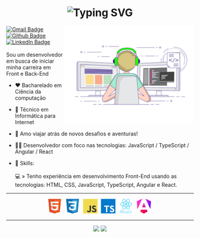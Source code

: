 <h1 align="center">
  <img src="https://readme-typing-svg.herokuapp.com?font=Protest+Revolution&weight=900&size=38&duration=1500&pause=500&color=585DF7&center=true&random=false&height=60&lines=Ol%C3%A1!;Me+chamo+Guilherme!" alt="Typing SVG"  />
</h1>

<img src = "dev2.gif" width = "350px" align = "right">


<div id="badges">
  <a href = "mailto:guilherme.thrmatos@gmail.com">
    <img src="https://img.shields.io/badge/-Gmail-%23333?style=for-the-badge&logo=gmail&logoColor=white" target="_blank" alt="Gmail Badge"/>
  </a>
 <a href = "https://guithr.github.io/my-portfolio/">
  <img src="https://img.shields.io/badge/my_portfolio-000?style=for-the-badge&logo=ko-fi&logoColor=white"  target="_blank"alt="Github Badge"/>
  <a href = "https://www.linkedin.com/in/guilherme-omatos/">
    <img src="https://img.shields.io/badge/LinkedIn-blue?style=for-the-badge&logo=linkedin&logoColor=white" alt="LinkedIn Badge"/>
  </a>
</div>

<br>
Sou um desenvolvedor em busca de iniciar minha carreira em Front e Back-End
<br>

- ❤  Bacharelado em Ciência da computação
- 🧡 Técnico em Informática para Internet
- 💙 Amo viajar atrás de novos desafios e aventuras!
- 👩‍💻 Desenvolvedor com foco nas tecnologias: JavaScript / TypeScript / Angular / React

- 🧠 Skills: <br><br>
  💻 » Tenho experiência em desenvolvimento Front-End usando as tecnologias: HTML, CSS, JavaScript, TypeScript, Angular e React. <br>

---

<div align="center">
  <img src="https://github.com/devicons/devicon/blob/master/icons/html5/html5-original.svg" title="HTML5" alt="HTML5" width="40" height="40"/>&nbsp;
  <img src="https://github.com/devicons/devicon/blob/master/icons/css3/css3-original.svg" title="css3" alt="CSS3" width="40" height="40"/>&nbsp;
  <img src="https://github.com/devicons/devicon/blob/master/icons/javascript/javascript-original.svg" title="JavaScript" alt="JavaScript" width="40" height="40"/>&nbsp;
  <img src="https://github.com/devicons/devicon/blob/master/icons/typescript/typescript-original.svg" title="TypeScript" alt="TypeScript" width="40" height="40"/>&nbsp;
  <img src="https://github.com/devicons/devicon/blob/master/icons/react/react-original-wordmark.svg" title="React" alt="React" width="40" height="40"/>&nbsp;
  <img src="https://github.com/devicons/devicon/blob/master/icons/angular/angular-original.svg" title="Angular" alt="Angular" width="40" height="40"/>&nbsp;
</div>

---

<div align = "center">
  <img height = "200em" src="https://github-readme-stats.vercel.app/api/top-langs/?username=guithr&show_icons=true&layout=donut&theme=aura&count_private=true"/>
  <img height = "200em" src="https://github-readme-stats.vercel.app/api?username=guithr&show_icons=true&show_icons=true&theme=aura&count_private=true" />

</div>
